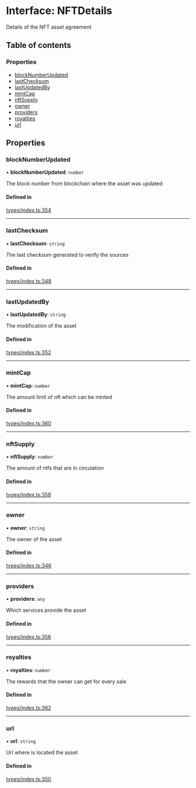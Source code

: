 # Interface: NFTDetails

Details of the NFT asset agreement

## Table of contents

### Properties

- [blockNumberUpdated](NFTDetails.md#blocknumberupdated)
- [lastChecksum](NFTDetails.md#lastchecksum)
- [lastUpdatedBy](NFTDetails.md#lastupdatedby)
- [mintCap](NFTDetails.md#mintcap)
- [nftSupply](NFTDetails.md#nftsupply)
- [owner](NFTDetails.md#owner)
- [providers](NFTDetails.md#providers)
- [royalties](NFTDetails.md#royalties)
- [url](NFTDetails.md#url)

## Properties

### blockNumberUpdated

• **blockNumberUpdated**: `number`

The block number from blockchain where the asset was updated

#### Defined in

[types/index.ts:354](https://github.com/nevermined-io/components-catalog/blob/95bbb52/lib/src/types/index.ts#L354)

___

### lastChecksum

• **lastChecksum**: `string`

The last checksum generated to verify the sources

#### Defined in

[types/index.ts:348](https://github.com/nevermined-io/components-catalog/blob/95bbb52/lib/src/types/index.ts#L348)

___

### lastUpdatedBy

• **lastUpdatedBy**: `string`

The modification of the asset

#### Defined in

[types/index.ts:352](https://github.com/nevermined-io/components-catalog/blob/95bbb52/lib/src/types/index.ts#L352)

___

### mintCap

• **mintCap**: `number`

The amount limit of nft which can be minted

#### Defined in

[types/index.ts:360](https://github.com/nevermined-io/components-catalog/blob/95bbb52/lib/src/types/index.ts#L360)

___

### nftSupply

• **nftSupply**: `number`

The amount of ntfs that are in circulation

#### Defined in

[types/index.ts:358](https://github.com/nevermined-io/components-catalog/blob/95bbb52/lib/src/types/index.ts#L358)

___

### owner

• **owner**: `string`

The owner of the asset

#### Defined in

[types/index.ts:346](https://github.com/nevermined-io/components-catalog/blob/95bbb52/lib/src/types/index.ts#L346)

___

### providers

• **providers**: `any`

Which services provide the asset

#### Defined in

[types/index.ts:356](https://github.com/nevermined-io/components-catalog/blob/95bbb52/lib/src/types/index.ts#L356)

___

### royalties

• **royalties**: `number`

The rewards that the owner can get for every sale

#### Defined in

[types/index.ts:362](https://github.com/nevermined-io/components-catalog/blob/95bbb52/lib/src/types/index.ts#L362)

___

### url

• **url**: `string`

Url where is located the asset

#### Defined in

[types/index.ts:350](https://github.com/nevermined-io/components-catalog/blob/95bbb52/lib/src/types/index.ts#L350)
